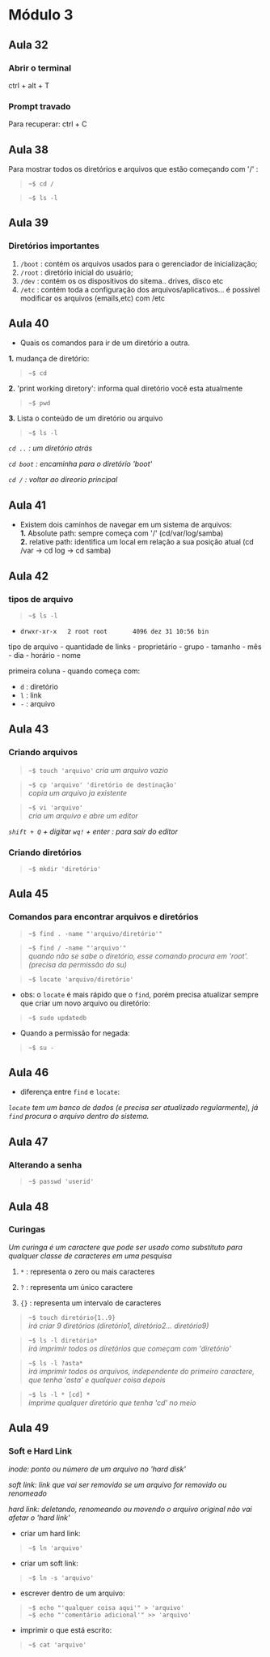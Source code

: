 # Módulo 3

## Aula 32
### Abrir o terminal
ctrl + alt + T
### Prompt travado
Para recuperar: ctrl + C

## Aula 38

Para mostrar todos os diretórios e arquivos que estão começando com '/' :

> `~$ cd /`

> `~$ ls -l`

## Aula 39

### Diretórios importantes
1. `/boot` : contém os arquivos usados para o gerenciador de inicialização;
2. `/root` : diretório inicial do usuário;
3. `/dev` : contém os os dispositivos do sitema.. drives, disco etc
4. `/etc` : contém toda a configuração dos arquivos/aplicativos... é possivel modificar os arquivos (emails,etc) com /etc

## Aula 40

- Quais os comandos para ir de um diretório a outra.

**1.** mudança de diretório:  
> `~$ cd`  

**2.** 'print working diretory': informa qual diretório você esta atualmente  
> `~$ pwd`  

**3.** Lista o conteúdo de um diretório ou arquivo  
> `~$ ls -l`  

_`cd ..` : um diretório atrás_

_`cd boot` : encaminha para o diretório 'boot'_

_`cd /` : voltar ao direorio principal_

## Aula 41

- Existem dois caminhos de navegar em um sistema de arquivos:  
**1.** Absolute path: sempre começa com '/' (cd/var/log/samba)  
**2.** relative path: identifica um local em relação a sua posição atual (cd /var -> cd log -> cd samba)

## Aula 42

### tipos de arquivo

> `~$ ls -l`

- `drwxr-xr-x   2 root root       4096 dez 31 10:56 bin`

 tipo de arquivo - quantidade de links - proprietário - grupo - tamanho - mês - dia - horário - nome

primeira coluna - quando começa com:  
- `d` : diretório  
- `l` : link  
- `-` : arquivo  

## Aula 43

### Criando arquivos

> `~$ touch 'arquivo'`
_cria um arquivo vazio_

> `~$ cp 'arquivo' 'diretório de destinação'`  
_copia um arquivo ja existente_ 

> `~$ vi 'arquivo'`  
_cria um arquivo e abre um editor_

_`shift + Q` + digitar `wq!` + enter : para sair do editor_

### Criando diretórios

> `~$ mkdir 'diretório'`

## Aula 45

### Comandos para encontrar arquivos e diretórios

> `~$ find . -name "'arquivo/diretório'"`

> `~$ find / -name "'arquivo'"`  
_quando não se sabe o diretório, esse comando procura em 'root'. (precisa da permissão do su)_

> `~$ locate 'arquivo/diretório'`

- obs: o `locate` é mais rápido que o `find`, porém precisa atualizar sempre que criar um novo arquivo ou diretório:

> `~$ sudo updatedb`

- Quando a permissão for negada:

> `~$ su -`

## Aula 46

- diferença entre `find` e `locate`:

_`locate` tem um banco de dados (e precisa ser atualizado regularmente), já `find` procura o arquivo dentro do sistema._

## Aula 47 

### Alterando a senha

> `~$ passwd 'userid'`

## Aula 48

### Curingas

_Um curinga é um caractere que pode ser usado como substituto para qualquer classe de caracteres em uma pesquisa_

1. `*` : representa o zero ou mais caracteres

2. `?` : representa um único caractere

3. `{}` : representa um intervalo de caracteres 

> `~$ touch diretório{1..9}`  
_irá criar 9 diretórios (diretório1, diretório2... diretório9)_

> `~$ ls -l diretório*`    
_irá imprimir todos os diretórios que começam com 'diretório'_

> `~$ ls -l ?asta*`    
_irá imprimir todos os arquivos, independente do primeiro caractere, que tenha 'asta' e qualquer coisa depois_

> `~$ ls -l * [cd] *`   
_imprime qualquer diretório que tenha 'cd' no meio_ 

## Aula 49 

### Soft e Hard Link
_inode: ponto ou número de um arquivo no 'hard disk'_ 

_soft link: link que vai ser removido se um arquivo for removido ou renomeado_

_hard link: deletando, renomeando ou movendo o arquivo original não vai afetar o 'hard link'_

- criar um hard link:

> `~$ ln 'arquivo'`

- criar um soft link:

> `~$ ln -s 'arquivo'`

- escrever dentro de um arquivo:

> `~$ echo "'qualquer coisa aqui'" > 'arquivo'`  
> `~$ echo "'comentário adicional'" >> 'arquivo'`

- imprimir o que está escrito:

> `~$ cat 'arquivo'`